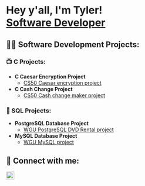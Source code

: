 <h1>Hey y'all, I'm Tyler! <br/><a href="https://github.com/tyler8367">Software Developer</a>

<h2>👨‍💻 Software Development Projects:</h2>

<h3>📺 C Projects:</h3>
  
- <b>C Caesar Encryption Project</b>
  - [CS50 Caesar encryption project](https://github.com/tyler8367/CS50-Caesar/blob/main/caesar.c)
- <b>C Cash Change Project</b>
  - [CS50 Cash change maker project](https://github.com/tyler8367/Cash/blob/main/cash.c)
   
<h3>💽 SQL Projects:</h3>

- <b>PostgreSQL Database Project</b>
  - [WGU PostgreSQL DVD Rental project](https://github.com/tyler8367/DVD-Rental-SQL-Project/blob/main/DVDrental.sql)
- <b>MySQL Database Project</b>
  - [WGU MySQL project](https://github.com/tyler8367/C170-SQL/blob/main/C170-project.sql)

<h2> 🤳 Connect with me:</h2>

[<img align="left" alt="TylerGaudin | LinkedIn" width="22px" src="https://cdn.jsdelivr.net/npm/simple-icons@v3/icons/linkedin.svg" />][linkedin]

[linkedin]: https://linkedin.com/in/tylergaudin
